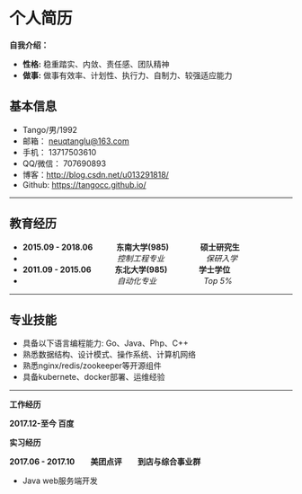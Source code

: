 # 个人简历
**自我介绍：**
- **性格:** 稳重踏实、内敛、责任感、团队精神 
- **做事:** 做事有效率、计划性、执行力、自制力、较强适应能力

## 基本信息

- Tango/男/1992
- 邮箱： neuqtanglu@163.com
- 手机： 13717503610
- QQ/微信：   707690893
- 博客：http://blog.csdn.net/u013291818/ 
- Github: https://tangocc.github.io/

-------------------
## 教育经历

- **2015.09 - 2018.06　　　东南大学(985)　　　　硕士研究生**  
- 　　　　　　　　　　　　_控制工程专业_　　　　　 _保研入学_
- **2011.09 - 2015.06　　　东北大学(985)　　　　学士学位**  
- 　　　　　　　　　　　　_自动化专业_　　　　　　_Top 5%_

-------------------
## 专业技能

- 具备以下语言编程能力: Go、Java、Php、C++
- 熟悉数据结构、设计模式、操作系统、计算机网络
- 熟悉nginx/redis/zookeeper等开源组件
- 具备kubernete、docker部署、运维经验



-------------------

**工作经历**

**2017.12-至今 百度**

**实习经历**

**2017.06 - 2017.10　　美团点评　　到店与综合事业群**
-  Java web服务端开发

